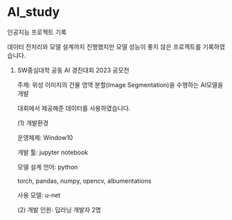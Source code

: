 # AI_study
인공지능 프로젝트 기록

데이터 전처리와 모델 설계까지 진행했지만 모델 성능이 좋지 않은 프로젝트를 기록하였습니다.

1. SW중심대학 공동 AI 경진대회 2023 공모전
   
   주제: 위성 이미지의 건물 영역 분할(Image Segmentation)을 수행하는 AI모델을 개발

   대회에서 제공해준 데이터를 사용하였습니다.

   (1) 개발환경
   
   운영체제: Window10
   
   개발 툴: jupyter notebook
   
   모델 설계 언어: python
   
   torch, pandas, numpy, opencv, albumentations
   
   사용 모델: u-net

   (2) 개발 인원: 딥러닝 개발자 2명
